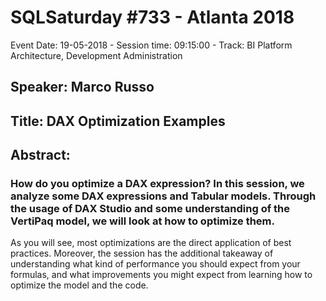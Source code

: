 # SQLSaturday #733 - Atlanta 2018
Event Date: 19-05-2018 - Session time: 09:15:00 - Track: BI Platform Architecture, Development  Administration
## Speaker: Marco Russo
## Title: DAX Optimization Examples
## Abstract:
### How do you optimize a DAX expression? In this session, we analyze some DAX expressions and Tabular models. Through the usage of DAX Studio and some understanding of the VertiPaq model, we will look at how to optimize them.
As you will see, most optimizations are the direct application of best practices. Moreover, the session has the additional takeaway of understanding what kind of performance you should expect from your formulas, and what improvements you might expect from learning how to optimize the model and the code.
